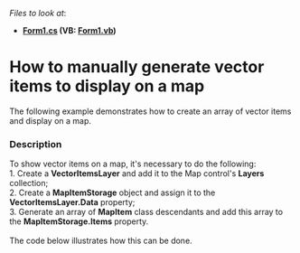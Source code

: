 <!-- default file list -->
*Files to look at*:

* **[Form1.cs](./CS/Form1.cs) (VB: [Form1.vb](./VB/Form1.vb))**
<!-- default file list end -->
# How to manually generate vector items to display on a map


The following example demonstrates how to create an array of vector items and display on a map.


<h3>Description</h3>

<p>To show vector items on a map, it's necessary to do the following:<br />1. Create a <strong>VectorItemsLayer</strong> and add it to the Map control's <strong>Layers</strong> collection;<br />2. Create a <strong>MapItemStorage</strong>&nbsp;object and assign it to the <strong>VectorItemsLayer.Data</strong> property;<br />3. Generate an array of <strong>MapItem</strong> class descendants and add this array to the <strong>MapItemStorage.Items</strong> property.<br /><br />The code below illustrates how this can be done.</p>

<br/>


